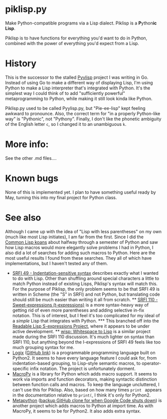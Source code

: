 # piklisp.py
Make Python-compatible programs via a Lisp dialect. Piklisp is a **P**ython**ic Lisp**.

Piklisp is to have functions for everything you'd want to do in Python, combined with the power of everything you'd expect from a Lisp.

# History
This is the successor to the stalled [Pyylisp](https://github.com/refola/pyylisp) project I was writing in Go. Instead of using Go to make a different way of displaying Lisp, I'm using Python to make a Lisp interpreter that's integrated with Python. It's the simplest way I could think of to add "sufficiently powerful" metaprogramming to Python, while making it still look kinda like Python.

Piklisp.py used to be called Pyylisp.py, but "Pie-ee-lisp" kept feeling awkward to pronounce. Also, the correct term for "in a properly Python-like way" is "Pythonic", not "Pythony". Finally, I don't like the phonetic ambiguity of the English letter `c`, so I changed it to an unambiguous `k`.

# More info:
See the other .md files....

# Known bugs
None of this is implemented yet. I plan to have something useful ready by May, turning this into my final project for Python class.

# See also
Although I came up with the idea of "Lisp with less parentheses" on my own (much like most Lisp initiates), I am far from the first. Since I did the [Common Lisp koans](https://github.com/google/lisp-koans) about halfway through a semester of Python and saw how Lisp macros would more elegantly solve problems I had in Python, I also did a lot of searches for adding such macros to Python. Here are the most useful results I found from these searches. They all of which have implementations, but I haven't tested any of them.

* [SRFI 49 - Indentation-sensitive syntax](http://srfi.schemers.org/srfi-49/srfi-49.html) describes exactly what I wanted to do with Lisp. Other than shuffling around special characters a little to match Python instead of existing Lisps, Piklisp's syntax will match this. For the purpose of Piklisp, the only problem seems to be that SRFI 49 is written in Scheme (the "S" in SRFI) and not Python, but translating code should still be much easier than writing it all from scratch.
** [SRFI 110 - Sweet-expressions (t-expressions)](http://srfi.schemers.org/srfi-110/srfi-110.html) is a more syntax-heavy way of getting rid of even more parentheses and adding selective in-fix notation. This is of interest, but I feel it's too complicated for my ideal of a _simple_ Lisp that integrates with Python.
*** This branched off into the [Readable Lisp S-expressions Project](http://readable.sourceforge.net/), where it appears to be under active development.
** [wisp: Whitespace to Lisp](http://draketo.de/light/english/wisp-lisp-indentation-preprocessor) is a similar project made during the SRFI 110 discussion. It's much lighter on syntax than SRFI 110, but anything beyond the I-expressions of SRFI 49 feels like too much grouping syntax for me.
* [Logix](http://logix-language.sourceforge.net/index.html) ([GitHub link](https://github.com/tablatom/Logix)) is a programmable programming language built on Python2. It seems to have every language feature I could ask for, from indentation-based grouping, to Lisp-style semantic macros, to operator-specific infix notation. The project is unfortunately dorment.
* [MacroPy](https://github.com/lihaoyi/macropy) is a library for Python which adds macro support. It seems to work via imports and function decorators, making syntactic distinction between function calls and macros. To keep the language uncluttered, I can't use this for Piklisp. Also, based on how many times `print ` appears in the documentation relative to `print(`, I think it's only for Python2.
* [Metapython](https://code.google.com/p/metapython/) ([backup GitHub clone for when Google Code shuts down](https://github.com/refola/metapython)) is another project which adds macros to Python at import time. As with MacroPy, it seems to be for Python2. It also adds extra syntax.


